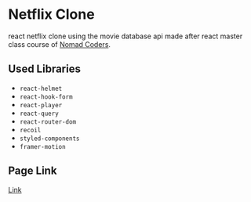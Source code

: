 # Netflix Clone

react netflix clone using the movie database api
made after react master class course of [Nomad Coders](https://nomadcoders.co/).

## Used Libraries

- `react-helmet`
- `react-hook-form`
- `react-player`
- `react-query`
- `react-router-dom`
- `recoil`
- `styled-components`
- `framer-motion`

## Page Link

[Link](https://the-new-kim.github.io/netflix-clone/)
